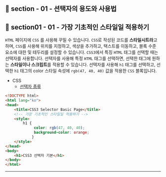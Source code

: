 ## 📝 section - 01 - 션택자의 용도와 사용법

## 📍 section01 - 01 - 가장 기초적인 스타일일 적용하기

`HTML` 페이지에 `CSS` 를 사용해 꾸밀 수 있습니다. `CSS`로 작성된 코드를 **스타일시트라**고 하며, `CSS`를 사용해 위치를 지정하고, 색상을 추가하고, 택스트를 이동하고, 블록 수준 요소에 대한 및 테두리를 설정할 수 있습니다. `CSS3`에서 특징 `HTML` 태그를 선택할 때는 선택자를 사용합니다. 선택자를 사용해 특정 `HTML` 태그를 선택하면, 선택한 태그에 원하는 **스타일이나 스크립트**를 적용할 수 있습니다. 선택자를 사용해 `h1` 태그를 선택하고, 선택한 `h1` 태그의 color 스타일 속성에 `rgb(47, 40, 40)` 값을 적용한 `CSS` 블록입니다.

* CSS 
    * [선택자 종류](https://github.com)

```html
<!DOCTYPE html>
<html lang="ko">
<head>
    <title>CSS3 Selector Basic Page</title>
    <!-- 가장 기초적인 스타일일 적용하기 -->
    <style>
        h1 {
             color: rgb(47, 40, 40);
             background-color: orange; 
            }
    </style>
</head>
<body>
    <h1>CSS3 선택자 기본</h1>
</body>
</html>
```

---




